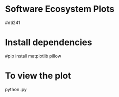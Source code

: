 # Software Ecosystem Plots
#dti241

# Install dependencies
#pip install matplotlib pillow

# To view the plot
python .py
